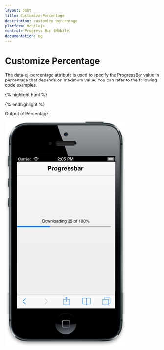 ```yaml
---
layout: post
title: Customize-Percentage
description: customize percentage
platform: Mobilejs
control: Progress Bar (Mobile)
documentation: ug
---
```


# Customize Percentage

The data-ej-percentage attribute is used to specify the ProgressBar value in percentage that depends on maximum value. You can refer to the following code examples.  

{% highlight html %}

<div id="progressbar_sample" data-role="ejmprogress" data-ej-maxvalue=200 data-ej-percentage=35></div>

{% endhighlight %}

Output of Percentage:

![F:/Progrimg/ios7_phone - Copy (4).png](Customize-Percentage_images/Customize-Percentage_img1.png)





